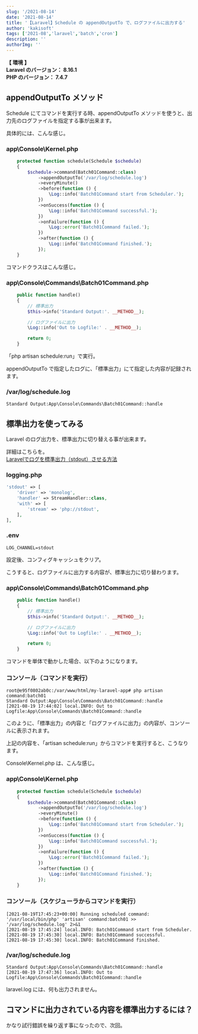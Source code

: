 ```yaml
---
slug: '/2021-08-14'
date: '2021-08-14'
title: '【Laravel】Schedule の appendOutputTo で、ログファイルに出力する'
author: 'kakisoft'
tags: ['2021-08','laravel','batch','cron']
description: ''
authorImg: ''
---
```


**【 環境 】**  
**Laravel のバージョン： 8.16.1**  
**PHP のバージョン： 7.4.7**  


## appendOutputTo メソッド
Schedule にてコマンドを実行する時、appendOutputTo メソッドを使うと、出力先のログファイルを指定する事が出来ます。  

具体的には、こんな感じ。

### app\Console\Kernel.php
```php
    protected function schedule(Schedule $schedule)
    {
        $schedule->command(Batch01Command::class)
            ->appendOutputTo('/var/log/schedule.log')
            ->everyMinute()
            ->before(function () {
                \Log::info('Batch01Command start from Scheduler.');
            })
            ->onSuccess(function () {
                \Log::info('Batch01Command successful.');
            })
            ->onFailure(function () {
                \Log::error('Batch01Command failed.');
            })
            ->after(function () {
                \Log::info('Batch01Command finished.');
            });
    }
```

コマンドクラスはこんな感じ。  

### app\Console\Commands\Batch01Command.php
```php
    public function handle()
    {
        // 標準出力
        $this->info('Standard Output:'. __METHOD__);

        // ログファイルに出力
        \Log::info('Out to Logfile:' . __METHOD__);

        return 0;
    }
```

「php artisan schedule:run」で実行。  

appendOutputTo で指定したログに、「標準出力」にて指定した内容が記録されます。  

### /var/log/schedule.log
```
Standard Output:App\Console\Commands\Batch01Command::handle
```


## 標準出力を使ってみる
Laravel のログ出力を、標準出力に切り替える事が出来ます。  

詳細はこちらを。  
[Laravelでログを標準出力（stdout）させる方法](https://www.engilaboo.com/laravel-log-stdout/)  

### logging.php
```php
'stdout' => [
    'driver' => 'monolog',
    'handler' => StreamHandler::class,
    'with' => [
        'stream' => 'php://stdout',
    ],
],
```

### .env
```
LOG_CHANNEL=stdout
```

設定後、コンフィグキャッシュをクリア。  

こうすると、ログファイルに出力する内容が、標準出力に切り替わります。  

### app\Console\Commands\Batch01Command.php
```php
    public function handle()
    {
        // 標準出力
        $this->info('Standard Output:'. __METHOD__);

        // ログファイルに出力
        \Log::info('Out to Logfile:' . __METHOD__);

        return 0;
    }
```

コマンドを単体で動かした場合、以下のようになります。  

### コンソール（コマンドを実行）
```
root@e95f0802ab0c:/var/www/html/my-laravel-app# php artisan command:batch01
Standard Output:App\Console\Commands\Batch01Command::handle
[2021-08-19 17:44:02] local.INFO: Out to Logfile:App\Console\Commands\Batch01Command::handle  
```

このように、「標準出力」の内容と「ログファイルに出力」の内容が、コンソールに表示されます。  

上記の内容を、「artisan schedule:run」からコマンドを実行すると、こうなります。  

Console\Kernel.php は、こんな感じ。  

### app\Console\Kernel.php
```php
    protected function schedule(Schedule $schedule)
    {
        $schedule->command(Batch01Command::class)
            ->appendOutputTo('/var/log/schedule.log')
            ->everyMinute()
            ->before(function () {
                \Log::info('Batch01Command start from Scheduler.');
            })
            ->onSuccess(function () {
                \Log::info('Batch01Command successful.');
            })
            ->onFailure(function () {
                \Log::error('Batch01Command failed.');
            })
            ->after(function () {
                \Log::info('Batch01Command finished.');
            });
    }
```

### コンソール（スケジューラからコマンドを実行）
```
[2021-08-19T17:45:23+00:00] Running scheduled command: '/usr/local/bin/php' 'artisan' command:batch01 >> '/var/log/schedule.log' 2>&1
[2021-08-19 17:45:24] local.INFO: Batch01Command start from Scheduler.  
[2021-08-19 17:45:30] local.INFO: Batch01Command successful.  
[2021-08-19 17:45:30] local.INFO: Batch01Command finished.
```

### /var/log/schedule.log
```
Standard Output:App\Console\Commands\Batch01Command::handle
[2021-08-19 17:47:36] local.INFO: Out to Logfile:App\Console\Commands\Batch01Command::handle
```

laravel.log には、何も出力されません。  


## コマンドに出力されている内容を標準出力するには？
かなり試行錯誤を繰り返す事になったので、次回。  

